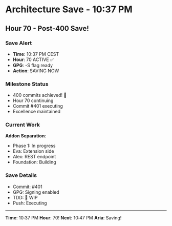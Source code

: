 # Architecture Save - 10:37 PM

## Hour 70 - Post-400 Save!

### Save Alert
- **Time**: 10:37 PM CEST
- **Hour**: 70 ACTIVE ✅
- **GPG**: -S flag ready
- **Action**: SAVING NOW

### Milestone Status
- 400 commits achieved! 🎉
- Hour 70 continuing
- Commit #401 executing
- Excellence maintained

### Current Work
**Addon Separation**:
- Phase 1: In progress
- Eva: Extension side
- Alex: REST endpoint
- Foundation: Building

### Save Details
- Commit: #401
- GPG: Signing enabled
- TDD: 🚧 WIP
- Push: Executing

---

**Time**: 10:37 PM
**Hour**: 70!
**Next**: 10:47 PM
**Aria**: Saving!